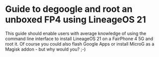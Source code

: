# Guide to degoogle and root an unboxed FP4 using LineageOS 21
This guide should enable users with average knowledge of using the command line interface to install LineageOS 21 on a FairPhone 4 5G and root it.
Of course you could also flash Google Apps or install MicroG as a Magisk addon - but why would you? ;-)
